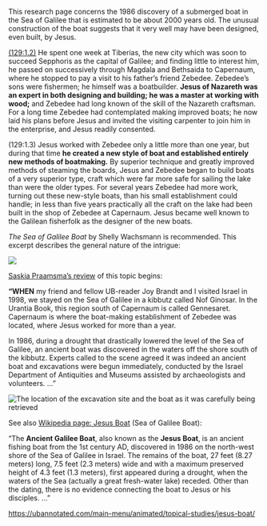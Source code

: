 

This research page concerns the 1986 discovery of a submerged boat in the Sea of Galilee that is estimated to be about 2000 years old. The unusual construction of the boat suggests that it very well may have been designed, even built, by Jesus.

[(129:1.2)](https://ubannotated.com/ubthenews/urantiabook/papers/p129/#U129_1_1)  He spent one week at Tiberias, the new city which was soon to succeed Sepphoris as the capital of Galilee; and finding little to interest him, he passed on successively through Magdala and Bethsaida to Capernaum, where he stopped to pay a visit to his father’s friend Zebedee. Zebedee’s sons were fishermen; he himself was a boatbuilder. **Jesus of Nazareth was an expert in both designing and building; he was a master at working with wood;** and Zebedee had long known of the skill of the Nazareth craftsman. For a long time Zebedee had contemplated making improved boats; he now laid his plans before Jesus and invited the visiting carpenter to join him in the enterprise, and Jesus readily consented.

(129:1.3)  Jesus worked with Zebedee only a little more than one year, but during that time **he created a new style of boat and established entirely new methods of boatmaking.** By superior technique and greatly improved methods of steaming the boards, Jesus and Zebedee began to build boats of a very superior type, craft which were far more safe for sailing the lake than were the older types. For several years Zebedee had more work, turning out these new-style boats, than his small establishment could handle; in less than five years practically all the craft on the lake had been built in the shop of Zebedee at Capernaum. Jesus became well known to the Galilean fisherfolk as the designer of the new boats.

_The Sea of Galilee Boat_ by Shelly Wachsmann is recommended. This excerpt describes the general nature of the intrigue:

[![](/wp-content/uploads/2023/09/FDE15958-6675-499B-AF44-3496A716B074_1_201_a-991x1024.jpeg)](https://ubannotated.com/wp-content/uploads/2023/09/FDE15958-6675-499B-AF44-3496A716B074_1_201_a.jpeg)

[Saskia Praamsma’s review](https://squarecircles.com/jesus-the-boatbuilder/) of this topic begins:

**“WHEN** my friend and fellow UB-reader Joy Brandt and I visited Israel in 1998, we stayed on the Sea of Galilee in a kibbutz called Nof Ginosar. In the Urantia Book, this region south of Capernaum is called Gennesaret. Capernaum is where the boat-making establishment of Zebedee was located, where Jesus worked for more than a year.

In 1986, during a drought that drastically lowered the level of the Sea of Galilee, an ancient boat was discovered in the waters off the shore south of the kibbutz. Experts called to the scene agreed it was indeed an ancient boat and excavations were begun immediately, conducted by the Israel Department of Antiquities and Museums assisted by archaeologists and volunteers.  …”

![The location of the excavation site and the boat as it was carefully being retrieved](//squarecircles.com/wp-content/uploads/2018/08/ancientboat02.jpg "ancientboat02")

See also [Wikipedia page: Jesus Boat](https://en.wikipedia.org/wiki/Sea_of_Galilee_Boat) (Sea of Galilee Boat):

“The **Ancient Galilee Boat**, also known as the **Jesus Boat**, is an ancient fishing boat from the 1st century AD, discovered in 1986 on the north-west shore of the Sea of Galilee in Israel. The remains of the boat, 27 feet (8.27 meters) long, 7.5 feet (2.3 meters) wide and with a maximum preserved height of 4.3 feet (1.3 meters), first appeared during a drought, when the waters of the Sea (actually a great fresh-water lake) receded. Other than the dating, there is no evidence connecting the boat to Jesus or his disciples.  …”


https://ubannotated.com/main-menu/animated/topical-studies/jesus-boat/